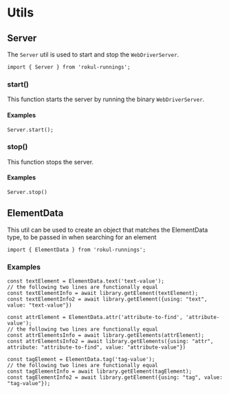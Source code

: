 # Utils

## Server

The `Server` util is used to start and stop the `WebDriverServer`.

```
import { Server } from 'rokul-runnings';
```

### start()

This function starts the server by running the binary `WebDriverServer`.

#### Examples

```
Server.start();
```

### stop()

This function stops the server.

#### Examples

```
Server.stop()
```

## ElementData

This util can be used to create an object that matches the ElementData type, to be passed in when searching for an element

```
import { ElementData } from 'rokul-runnings';
```

### Examples

```
const textElement = ElementData.text('text-value');
// the following two lines are functionally equal
const textElementInfo = await library.getElement(textElement);
const textElementInfo2 = await library.getElement({using: "text", value: "text-value"})

const attrElement = ElementData.attr('attribute-to-find', 'attribute-value');
// the following two lines are functionally equal
const attrElementsInfo = await library.getElements(attrElement);
const attrElementsInfo2 = await library.getElements({using: "attr", attribute: "attribute-to-find", value: "attribute-value"})

const tagElement = ElementData.tag('tag-value');
// the following two lines are functionally equal
const tagElementInfo = await library.getElement(tagElement);
const tagElementInfo2 = await library.getElement({using: "tag", value: "tag-value"});
```
